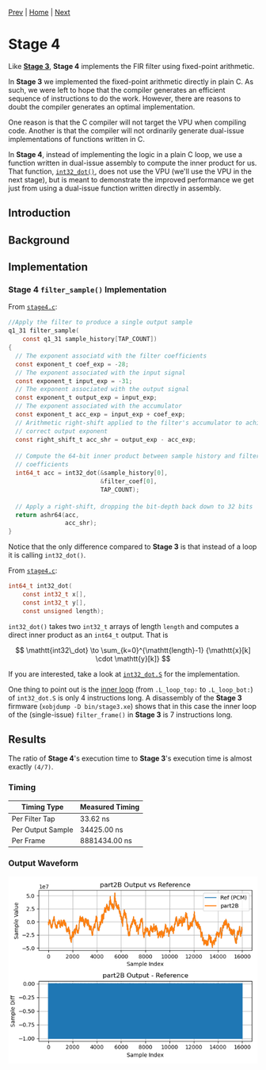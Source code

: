 
[Prev](stage3.md) | [Home](../intro.md) | [Next](stage5.md)

# Stage 4

Like [**Stage 3**](stage3.md), **Stage 4** implements the FIR filter
using fixed-point arithmetic. 

In **Stage 3** we implemented the fixed-point arithmetic directly in plain C. As
such, we were left to hope that the compiler generates an efficient sequence of
instructions to do the work. However, there are reasons to doubt the compiler
generates an optimal implementation. 

One reason is that the C compiler will not target the VPU when compiling code. Another is that the compiler will not ordinarily generate dual-issue implementations of functions written in C.

In **Stage 4**, instead of implementing the logic in a plain C loop, we use a
function written in dual-issue assembly to compute the inner product for us.
That function, [`int32_dot()`](TODO), does not use the VPU (we'll use the VPU in
the next stage), but is meant to demonstrate the improved performance we get
just from using a dual-issue function written directly in assembly.

## Introduction

## Background

## Implementation

### **Stage 4** `filter_sample()` Implementation

From [`stage4.c`](TODO):
```C
//Apply the filter to produce a single output sample
q1_31 filter_sample(
    const q1_31 sample_history[TAP_COUNT])
{
  // The exponent associatd with the filter coefficients
  const exponent_t coef_exp = -28;
  // The exponent associated with the input signal
  const exponent_t input_exp = -31;
  // The exponent associated with the output signal
  const exponent_t output_exp = input_exp;
  // The exponent associated with the accumulator
  const exponent_t acc_exp = input_exp + coef_exp;
  // Arithmetic right-shift applied to the filter's accumulator to achieve the
  // correct output exponent
  const right_shift_t acc_shr = output_exp - acc_exp;

  // Compute the 64-bit inner product between sample history and filter
  // coefficients
  int64_t acc = int32_dot(&sample_history[0], 
                          &filter_coef[0], 
                          TAP_COUNT);

  // Apply a right-shift, dropping the bit-depth back down to 32 bits
  return ashr64(acc, 
                acc_shr);
}
```

Notice that the only difference compared to **Stage 3** is that instead of a loop it is calling `int32_dot()`.

From [`stage4.c`](TODO):
```C
int64_t int32_dot(
    const int32_t x[],
    const int32_t y[],
    const unsigned length);
```

`int32_dot()` takes two `int32_t` arrays of length `length` and computes a
direct inner product as an `int64_t` output. That is

$$
  \mathtt{int32\_dot} \to \sum_{k=0}^{\mathtt{length}-1} {\mathtt{x}[k] \cdot \mathtt{y}[k]}
$$

If you are interested, take a look at [`int32_dot.S`](TODO) for the
implementation.

One thing to point out is the [inner loop](TODO) (from `.L_loop_top:` to
`.L_loop_bot:`) of `int32_dot.S` is only 4 instructions long. A disassembly of
the **Stage 3** firmware (`xobjdump -D bin/stage3.xe`) shows that in this case
the inner loop of the (single-issue) `filter_frame()` in **Stage 3** is 7
instructions long.

## Results

The ratio of **Stage 4**'s execution time to **Stage 3**'s execution time is
almost exactly `(4/7)`.

### Timing

| Timing Type       | Measured Timing
|-------------------|-----------------------
| Per Filter Tap    | 33.62 ns
| Per Output Sample | 34425.00 ns
| Per Frame         | 8881434.00 ns

### Output Waveform

![**Part 2B** Output](img/part2B.png)